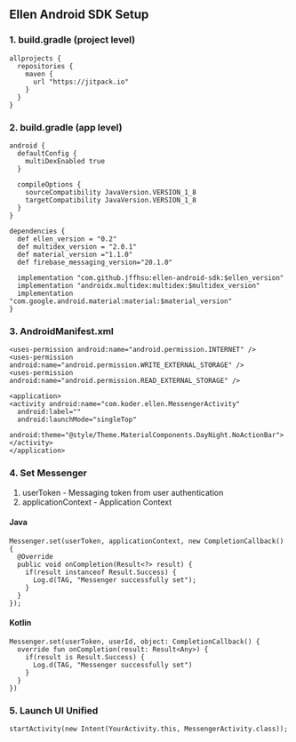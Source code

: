 ## Ellen Android SDK Setup

### 1. build.gradle (project level)
```
allprojects {
  repositories {
    maven {
      url "https://jitpack.io"
    }
  }
}
```

### 2. build.gradle (app level)
```
android {
  defaultConfig {
    multiDexEnabled true
  }

  compileOptions {
    sourceCompatibility JavaVersion.VERSION_1_8
    targetCompatibility JavaVersion.VERSION_1_8
  }
}

dependencies {
  def ellen_version = "0.2"
  def multidex_version = "2.0.1"
  def material_version ="1.1.0"
  def firebase_messaging_version="20.1.0"

  implementation "com.github.jffhsu:ellen-android-sdk:$ellen_version"
  implementation "androidx.multidex:multidex:$multidex_version"
  implementation "com.google.android.material:material:$material_version" 
}
```

### 3. AndroidManifest.xml
```
<uses-permission android:name="android.permission.INTERNET" />
<uses-permission android:name="android.permission.WRITE_EXTERNAL_STORAGE" />
<uses-permission android:name="android.permission.READ_EXTERNAL_STORAGE" />

<application>
<activity android:name="com.koder.ellen.MessengerActivity"
  android:label=""
  android:launchMode="singleTop"
  android:theme="@style/Theme.MaterialComponents.DayNight.NoActionBar"></activity>
</application>
```

### 4. Set Messenger

1. userToken - Messaging token from user authentication
2. applicationContext - Application Context

#### Java
```
Messenger.set(userToken, applicationContext, new CompletionCallback() {
  @Override
  public void onCompletion(Result<?> result) {
    if(result instanceof Result.Success) {
      Log.d(TAG, "Messenger successfully set");
    }
  }
});
```

#### Kotlin
```
Messenger.set(userToken, userId, object: CompletionCallback() {
  override fun onCompletion(result: Result<Any>) {
    if(result is Result.Success) {
      Log.d(TAG, "Messenger successfully set")
    }
  }
})
```

### 5. Launch UI Unified
```
startActivity(new Intent(YourActivity.this, MessengerActivity.class));
```